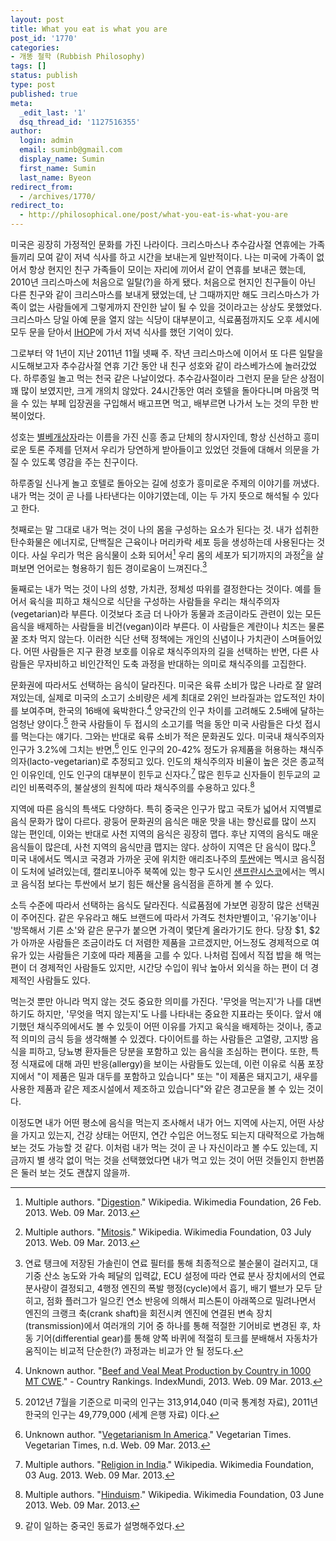 ```yaml
---
layout: post
title: What you eat is what you are
post_id: '1770'
categories:
- 개똥 철학 (Rubbish Philosophy)
tags: []
status: publish
type: post
published: true
meta:
  _edit_last: '1'
  dsq_thread_id: '1127516355'
author:
  login: admin
  email: suminb@gmail.com
  display_name: Sumin
  first_name: Sumin
  last_name: Byeon
redirect_from:
  - /archives/1770/
redirect_to:
  - http://philosophical.one/post/what-you-eat-is-what-you-are
---
```

미국은 굉장히 가정적인 문화를 가진 나라이다. 크리스마스나 추수감사절 연휴에는 가족들끼리 모여 같이 저녁 식사를 하고 시간을 보내는게 일반적이다. 나는 미국에 가족이 없어서 항상 현지인 친구 가족들이 모이는 자리에 끼어서 같이 연휴를 보내곤 했는데, 2010년 크리스마스에 처음으로 일탈(?)을 하게 됐다. 처음으로 현지인 친구들이 아닌 다른 친구와 같이 크리스마스를 보내게 됐었는데, 난 그때까지만 해도 크리스마스가 가족이 없는 사람들에게 그렇게까지 잔인한 날이 될 수 있을 것이라고는 상상도 못했었다. 크리스마스 당일 아예 문을 열지 않는 식당이 대부분이고, 식료품점까지도 오후 세시에 모두 문을 닫아서 [IHOP](http://ko.wikipedia.org/wiki/%EC%95%84%EC%9D%B4%ED%99%89)에 가서 저녁 식사를 했던 기억이 있다.

그로부터 약 1년이 지난 2011년 11월 넷째 주. 작년 크리스마스에 이어서 또 다른 일탈을 시도해보고자 추수감사절 연휴 기간 동안 내 친구 성호와 같이 라스베가스에 놀러갔었다. 하루종일 놀고 먹는 천국 같은 나날이었다. 추수감사절이라 그런지 문을 닫은 상점이 꽤 많이 보였지만, 크게 개의치 않았다. 24시간동안 여러 호텔을 돌아다니며 마음껏 먹을 수 있는 부페 입장권을 구입해서 배고프면 먹고, 배부르면 나가서 노는 것의 무한 반복이었다.

성호는 [별베개상자](http://starpillowcase.org)라는 이름을 가진 신흥 종교 단체의 창시자인데, 항상 신선하고 흥미로운 토론 주제를 던져서 우리가 당연하게 받아들이고 있었던 것들에 대해서 의문을 가질 수 있도록 영감을 주는 친구이다.

하루종일 신나게 놀고 호텔로 돌아오는 길에 성호가 흥미로운 주제의 이야기를 꺼냈다. 내가 먹는 것이 곧 나를 나타낸다는 이야기였는데, 이는 두 가지 뜻으로 해석될 수 있다고 한다.

첫째로는 말 그대로 내가 먹는 것이 나의 몸을 구성하는 요소가 된다는 것. 내가 섭취한 탄수화물은 에너지로, 단백질은 근육이나 머리카락 세포 등을 생성하는데 사용된다는 것이다. 사실 우리가 먹은 음식물이 소화 되어서[^7] 우리 몸의 세포가 되기까지의 과정[^8]을 살펴보면 언어로는 형용하기 힘든 경이로움이 느껴진다.[^9]

둘째로는 내가 먹는 것이 나의 성향, 가치관, 정체성 따위를 결정한다는 것이다. 예를 들어서 육식을 피하고 채식으로 식단을 구성하는 사람들을 우리는 채식주의자(vegetarian)라 부른다. 이것보다 조금 더 나아가 동물과 조금이라도 관련이 있는 모든 음식을 배제하는 사람들을 비건(vegan)이라 부른다. 이 사람들은 계란이나 치즈는 물론 꿀 조차 먹지 않는다. 이러한 식단 선택 정책에는 개인의 신념이나 가치관이 스며들어있다. 어떤 사람들은 지구 환경 보호를 이유로 채식주의자의 길을 선택하는 반면, 다른 사람들은 무자비하고 비인간적인 도축 과정을 반대하는 의미로 채식주의를 고집한다.

문화권에 따라서도 선택하는 음식이 달라진다. 미국은 육류 소비가 많은 나라로 잘 알려져있는데, 실제로 미국의 소고기 소비량은 세계 최대로 2위인 브라질과는 압도적인 차이를 보여주며, 한국의 16배에 육박한다.[^1] 양국간의 인구 차이를 고려해도 2.5배에 달하는 엄청난 양이다.[^2] 한국 사람들이 두 접시의 소고기를 먹을 동안 미국 사람들은 다섯 접시를 먹는다는 얘기다. 그와는 반대로 육류 소비가 적은 문화권도 있다. 미국내 채식주의자 인구가 3.2%에 그치는 반면,[^5] 인도 인구의 20-42% 정도가 유제품을 허용하는 채식주의자(lacto-vegetarian)로 추정되고 있다. 인도의 채식주의자 비율이 높은 것은 종교적인 이유인데, 인도 인구의 대부분이 힌두교 신자다.[^4] 많은 힌두교 신자들이 힌두교의 교리인 비폭력주의, 불살생의 원칙에 따라 채식주의를 수용하고 있다.[^3]

지역에 따른 음식의 특색도 다양하다. 특히 중국은 인구가 많고 국토가 넓어서 지역별로 음식 문화가 많이 다르다. 광둥어 문화권의 음식은 매운 맛을 내는 향신료를 많이 쓰지 않는 편인데, 이와는 반대로 사천 지역의 음식은 굉장히 맵다. 후난 지역의 음식도 매운 음식들이 많은데, 사천 지역의 음식만큼 맵지는 않다. 상하이 지역은 단 음식이 많다.[^10] 미국 내에서도 멕시코 국경과 가까운 곳에 위치한 애리조나주의 [투싼](http://en.wikipedia.org/wiki/Tucson,_Arizona)에는 멕시코 음식점이 도처에 널려있는데, 캘리포니아주 북쪽에 있는 항구 도시인 [샌프란시스코](http://en.wikipedia.org/wiki/San_Francisco)에서는 멕시코 음식점 보다는 투싼에서 보기 힘든 해산물 음식점을 흔하게 볼 수 있다.

소득 수준에 따라서 선택하는 음식도 달라진다. 식료품점에 가보면 굉장히 많은 선택권이 주어진다. 같은 우유라고 해도 브랜드에 따라서 가격도 천차만별이고, '유기농'이나 '방목해서 기른 소'와 같은 문구가 붙으면 가격이 몇단계 올라가기도 한다. 당장 $1, $2가 아까운 사람들은 조금이라도 더 저렴한 제품을 고르겠지만, 어느정도 경제적으로 여유가 있는 사람들은 기호에 따라 제품을 고를 수 있다. 나처럼 집에서 직접 밥을 해 먹는 편이 더 경제적인 사람들도 있지만, 시간당 수입이 워낙 높아서 외식을 하는 편이 더 경제적인 사람들도 있다.

먹는것 뿐만 아니라 먹지 않는 것도 중요한 의미를 가진다. '무엇을 먹는지'가 나를 대변하기도 하지만, '무엇을 먹지 않는지'도 나를 나타내는 중요한 지표라는 뜻이다. 앞서 얘기했던 채식주의에서도 볼 수 있듯이 어떤 이유를 가지고 육식을 배제하는 것이나, 종교적 의미의 금식 등을 생각해볼 수 있겠다. 다이어트를 하는 사람들은 고열량, 고지방 음식을 피하고, 당뇨병 환자들은 당분을 포함하고 있는 음식을 조심하는 편이다. 또한, 특정 식재료에 대해 과민 반응(allergy)을 보이는 사람들도 있는데, 이런 이유로 식품 포장지에서 "이 제품은 밀과 대두를 포함하고 있습니다" 또는 "이 제품은 돼지고기, 새우를 사용한 제품과 같은 제조시설에서 제조하고 있습니다"와 같은 경고문을 볼 수 있는 것이다.

이정도면 내가 어떤 평소에 음식을 먹는지 조사해서 내가 어느 지역에 사는지, 어떤 사상을 가지고 있는지, 건강 상태는 어떤지, 연간 수입은 어느정도 되는지 대략적으로 가늠해보는 것도 가능할 것 같다. 이처럼 내가 먹는 것이 곧 나 자신이라고 볼 수도 있는데, 지금까지 별 생각 없이 먹는 것을 선택했었다면 내가 먹고 있는 것이 어떤 것들인지 한번쯤은 둘러 보는 것도 괜찮지 않을까.

[^1]: Unknown author. "[Beef and Veal Meat Production by Country in 1000 MT CWE](http://www.indexmundi.com/agriculture/?commodity=beef-and-veal-meat&graph=domestic-consumption)." - Country Rankings. IndexMundi, 2013. Web. 09 Mar. 2013.
[^2]: 2012년 7월을 기준으로 미국의 인구는 313,914,040 (미국 통계청 자료), 2011년 한국의 인구는 49,779,000 (세계 은행 자료) 이다.
[^3]: Multiple authors. "[Hinduism](http://en.wikipedia.org/wiki/Hinduism#Ahimsa.2C_vegetarianism_and_other_food_customs)." Wikipedia. Wikimedia Foundation, 03 June 2013. Web. 09 Mar. 2013.
[^4]: Multiple authors. "[Religion in India](http://en.wikipedia.org/wiki/Religion_in_India)." Wikipedia. Wikimedia Foundation, 03 Aug. 2013. Web. 09 Mar. 2013.
[^5]: Unknown author. "[Vegetarianism In America](http://www.vegetariantimes.com/article/vegetarianism-in-america/)." Vegetarian Times. Vegetarian Times, n.d. Web. 09 Mar. 2013.
[^7]: Multiple authors. "[Digestion](http://en.wikipedia.org/wiki/Digestion#Human_digestion_process)." Wikipedia. Wikimedia Foundation, 26 Feb. 2013. Web. 09 Mar. 2013.
[^8]: Multiple authors. "[Mitosis](http://en.wikipedia.org/wiki/Mitosis)." Wikipedia. Wikimedia Foundation, 03 July 2013. Web. 09 Mar. 2013.
[^9]: 연료 탱크에 저장된 가솔린이 연료 필터를 통해 최종적으로 불순물이 걸러지고, 대기중 산소 농도와 가속 페달의 입력값, ECU 설정에 따라 연료 분사 장치에서의 연료 분사량이 결정되고, 4행정 엔진의 폭발 행정(cycle)에서 흡기, 배기 밸브가 모두 닫히고, 점화 플러그가 일으킨 연소 반응에 의해서 피스톤이 아래쪽으로 밀려나면서 엔진의 크랭크 축(crank shaft)을 회전시켜 엔진에 연결된 변속 장치(transmission)에서 여러개의 기어 중 하나를 통해 적절한 기어비로 변경된 후, 차동 기어(differential gear)를 통해 양쪽 바퀴에 적절히 토크를 분배해서 자동차가 움직이는 비교적 단순한(?) 과정과는 비교가 안 될 정도다.
[^10]: 같이 일하는 중국인 동료가 설명해주었다.

